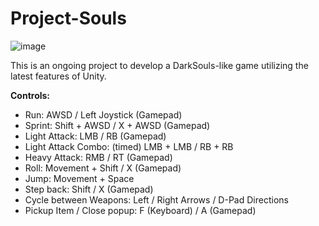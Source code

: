 # Project-Souls


![image](https://user-images.githubusercontent.com/5124849/168695287-8c8713b6-810f-4528-9478-c358624033b7.png)


This is an ongoing project to develop a DarkSouls-like game utilizing the latest features of Unity. 


**Controls:**

* Run: AWSD / Left Joystick (Gamepad)
* Sprint: Shift + AWSD / X + AWSD (Gamepad) 
* Light Attack: LMB / RB (Gamepad)
* Light Attack Combo: (timed) LMB + LMB  / RB + RB
* Heavy Attack: RMB / RT (Gamepad)
* Roll: Movement + Shift / X (Gamepad)
* Jump: Movement + Space
* Step back: Shift / X (Gamepad)
* Cycle between Weapons: Left / Right Arrows / D-Pad Directions
* Pickup Item / Close popup: F (Keyboard) / A (Gamepad)
